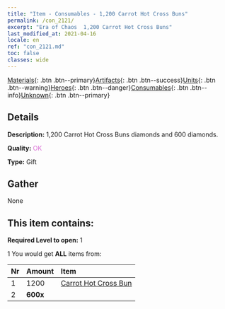 ```yaml
---
title: "Item - Consumables - 1,200 Carrot Hot Cross Buns"
permalink: /con_2121/
excerpt: "Era of Chaos  1,200 Carrot Hot Cross Buns"
last_modified_at: 2021-04-16
locale: en
ref: "con_2121.md"
toc: false
classes: wide
---
```

 [Materials](/Items/){: .btn .btn--primary}[Artifacts](/Items/Artifacts/){: .btn .btn--success}[Units](/Items/Units/){: .btn .btn--warning}[Heroes](/Items/Heroes/){: .btn .btn--danger}[Consumables](/Items/Consumables/){: .btn .btn--info}[Unknown](/Items/Unknown/){: .btn .btn--primary}

## Details
 **Description:** 1,200 Carrot Hot Cross Buns diamonds and 600 diamonds.

 **Quality:** <span style="color: #DA70D6">OK</span>

 **Type:** Gift

## Gather

  None

## This item contains:

 **Required Level to open:** 1

 1 You would get **ALL** items  from:

  | Nr | Amount |     Item    |
  |:---|:-------|:------------|
  | 1 | 1200 | [Carrot Hot Cross Bun](/Items/con_2119/) |  | 
  | 2 |  **600x** | <i class="fas fa-gem"/> |  | 
